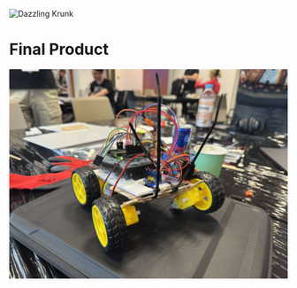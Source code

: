 ![Dazzling Krunk](https://github.com/user-attachments/assets/58fba242-0934-4f89-8c5f-610e7ad6f37a)

# Final Product

![car](car.jpg)
